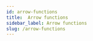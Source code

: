 ```yaml
---
id: arrow-functions
title:  Arrow functions
sidebar_label: Arrow functions
slug: /arrow-functions
---
```


